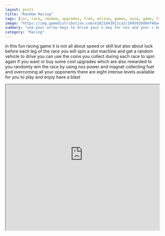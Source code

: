 ```yaml
---
layout: posts
title: "Random Racing"
tags: [car, race, random, upgrades, free, online, games, oyna, game, free, games, play, play, games]
image: "https://img.gamedistribution.com/e1021d43911ca2c1845910d84f40aeae.jpg"
summary: "use your arrow keys to drive your x key for nos and your c key for magnet  free online games oyna game free games play play games"
category: "Racing"
---
```


in this fun racing game it is not all about speed or skill but also about luck before each leg of the race you will spin a slot machine and get a random vehicle to drive you can use the coins you collect during each race to spin again if you want or buy some cool upgrades which are also rewarded to you randomly win the race by using nos power and magnet collecting fuel and overcoming all your opponents there are eight intense levels available for you to play and enjoy have a blast

<iframe width="100%" height="480px;" src="https://flash.gamedistribution.com?game=e1021d43911ca2c1845910d84f40aeae"></iframe>